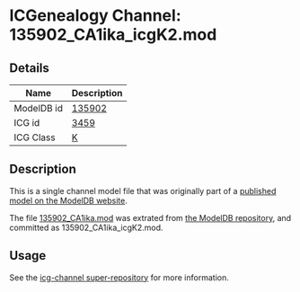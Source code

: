 # ICGenealogy Channel: 135902\_CA1ika\_icgK2.mod

## Details

Name | Description
---- | -----------
ModelDB id | [135902](http://senselab.med.yale.edu/ModelDB/ShowModel.cshtml?model=135902)
ICG id | [3459](http://icg.neurotheory.ox.ac.uk/channels/1/3459)
ICG Class | [K](http://icg.neurotheory.ox.ac.uk/channels/1)

## Description

This is a single channel model file that was originally part of a [published model on the ModelDB website](http://senselab.med.yale.edu/mModelDB/ShowModel.cshtml?model=135902).

The file [135902\_CA1ika.mod](135902_CA1ika_icgK2.mod) was extrated from [the ModelDB repository](http://senselab.med.yale.edu/ModelDB/ShowModel.cshtml?model=135902), and committed as 135902\_CA1ika\_icgK2.mod.

## Usage

See the [icg-channel super-repository](https://github.com/icgenealogy/icg-channels) for more information.